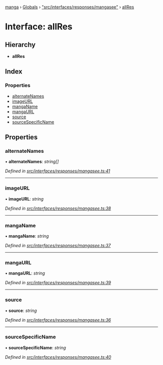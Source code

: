 [manga](../README.md) › [Globals](../globals.md) › ["src/interfaces/responses/mangasee"](../modules/_src_interfaces_responses_mangasee_.md) › [allRes](_src_interfaces_responses_mangasee_.allres.md)

# Interface: allRes

## Hierarchy

* **allRes**

## Index

### Properties

* [alternateNames](_src_interfaces_responses_mangasee_.allres.md#alternatenames)
* [imageURL](_src_interfaces_responses_mangasee_.allres.md#imageurl)
* [mangaName](_src_interfaces_responses_mangasee_.allres.md#manganame)
* [mangaURL](_src_interfaces_responses_mangasee_.allres.md#mangaurl)
* [source](_src_interfaces_responses_mangasee_.allres.md#source)
* [sourceSpecificName](_src_interfaces_responses_mangasee_.allres.md#sourcespecificname)

## Properties

###  alternateNames

• **alternateNames**: *string[]*

*Defined in [src/interfaces/responses/mangasee.ts:41](https://github.com/tushar1210/manga-node/blob/6ab85fc/src/interfaces/responses/mangasee.ts#L41)*

___

###  imageURL

• **imageURL**: *string*

*Defined in [src/interfaces/responses/mangasee.ts:38](https://github.com/tushar1210/manga-node/blob/6ab85fc/src/interfaces/responses/mangasee.ts#L38)*

___

###  mangaName

• **mangaName**: *string*

*Defined in [src/interfaces/responses/mangasee.ts:37](https://github.com/tushar1210/manga-node/blob/6ab85fc/src/interfaces/responses/mangasee.ts#L37)*

___

###  mangaURL

• **mangaURL**: *string*

*Defined in [src/interfaces/responses/mangasee.ts:39](https://github.com/tushar1210/manga-node/blob/6ab85fc/src/interfaces/responses/mangasee.ts#L39)*

___

###  source

• **source**: *string*

*Defined in [src/interfaces/responses/mangasee.ts:36](https://github.com/tushar1210/manga-node/blob/6ab85fc/src/interfaces/responses/mangasee.ts#L36)*

___

###  sourceSpecificName

• **sourceSpecificName**: *string*

*Defined in [src/interfaces/responses/mangasee.ts:40](https://github.com/tushar1210/manga-node/blob/6ab85fc/src/interfaces/responses/mangasee.ts#L40)*
